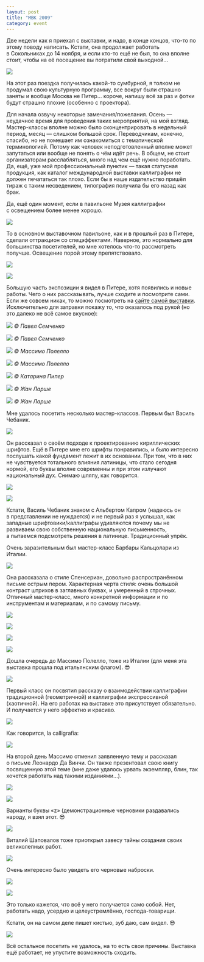 ```yaml
---
layout: post
title: "МВК 2009"
category: event
---
```

Две недели как я приехал с&#160;выставки, и&#160;надо, в&#160;конце концов, что-то по этому поводу написать. Кстати, она продолжает работать в&#160;Сокольниках до 14 ноября, и&#160;если кто-то ещё не был, то она вполне стоит, чтобы на её посещение вы потратили свой выходной...

![](https://pics.livejournal.com/quillcraft/pic/000k53r5)

На этот раз поездка получилась какой-то сумбурной, я толком не продумал свою культурную программу, все вокруг были страшно заняты и&#160;вообще Москва не Питер... короче, напишу всё за раз и&#160;фотки будут страшно плохие (особенно с&#160;проектора).

Для начала озвучу некоторые замечания/пожелания. Осень&#160;— неудачное время для проведения таких мероприятий, на мой взгляд. Мастер-классы вполне можно было сконцентрировать в&#160;недельный период, месяц&#160;— слишком большой срок. Переводчикам, конечно, спасибо, но не помешает им ознакомиться с&#160;тематической терминологией. Потому как человек неподготовленный вполне может запутаться или вообще не понять о&#160;чём идёт речь. В&#160;общем, не стоит организаторам расслабляться, много над чем ещё нужно поработать. Да, ещё, уже мой профессиональный пунктик&#160;— такая статусная продукция, как каталог международной выставки каллиграфии не должен печататься так плохо. Если бы в&#160;наше издательство пришёл тираж с&#160;таким несведением, типография получила бы его назад как брак.

Да, ещё один момент, если в&#160;павильоне Музея каллиграфии с&#160;освещением более менее хорошо.

![](https://pics.livejournal.com/quillcraft/pic/000ka5pf)

То в&#160;основном выставочном павильоне, как и&#160;в&#160;прошлый раз в&#160;Питере, сделали оттракцион со спецэффектами. Наверное, это нормально для большинства посетителей, но мне хотелось что-то рассмотреть получше. Освещение порой этому препятствовало.

![](https://pics.livejournal.com/quillcraft/pic/000kdk0q)

![](https://pics.livejournal.com/quillcraft/pic/000keabf)

Большую часть экспозиции я видел в&#160;Питере, хотя появились и&#160;новые работы. Чего о&#160;них рассказывать, лучше сходите и&#160;посмотрите сами. Если же совсем никак, то можно посмотреть на [сайте самой выставки](https://www.calligraphy.mvk.ru/). Исключительно для затравки покажу то, что оказалось под рукой (но это далеко не всё самое вкусное):

![](https://pics.livejournal.com/quillcraft/pic/000kk25d)
*© Павел Семченко*

![](https://pics.livejournal.com/quillcraft/pic/000k7y95)
*© Павел Семченко*

![](https://pics.livejournal.com/quillcraft/pic/000kxzgz)
*© Массимо Полелло*

![](https://pics.livejournal.com/quillcraft/pic/000k87fp)
*© Массимо Полелло*

![](https://pics.livejournal.com/quillcraft/pic/000kz4rs)
*© Катарина Пипер*

![](https://pics.livejournal.com/quillcraft/pic/000p2dw0)
*© Жан Ларше*

![](https://pics.livejournal.com/quillcraft/pic/000kbts1)
*© Жан Ларше*

Мне удалось посетить несколько мастер-классов. Первым был Василь Чебаник.

![](https://pics.livejournal.com/quillcraft/pic/000p7qrb)

Он рассказал о&#160;своём подходе к&#160;проектированию кириллических шрифтов. Ещё в&#160;Питере мне его шрифты понравились, и&#160;было интересно послушать какой фундамент лежит в&#160;их основании. При том, что в&#160;них не чувствуется тотального влияния латиницы, что стало сегодня нормой, его буквы вполне современны и&#160;при этом излучают национальный дух. Снимаю шляпу, как говорится.

![](https://pics.livejournal.com/quillcraft/pic/000p6z98)

![](https://pics.livejournal.com/quillcraft/pic/000pa2zx)

Кстати, Василь Чебаник знаком с&#160;Альбертом Капром (надеюсь он в&#160;представлении не нуждается) и&#160;не первый раз я услышал, как западные шрифтовики/каллиграфы удивляются почему мы не развиваем свою собственную национальную письменность, а&#160;пытаемся подсмотреть решения в&#160;латинице. Традиционный упрёк.

Очень заразительным был мастер-класс Барбары Кальцолари из Италии.

![](https://pics.livejournal.com/quillcraft/pic/000pdspw)

Она рассказала о&#160;стиле Спенсериан, довольно распространённом письме острым пером. Характерная черта стиля: очень большой контраст штрихов в&#160;заглавных буквах, и&#160;умеренный в&#160;строчных. Отличный мастер-класс, много конкретной информации и&#160;по инструментам и&#160;материалам, и&#160;по самому письму.

![](https://pics.livejournal.com/quillcraft/pic/000kqbcw)

![](https://pics.livejournal.com/quillcraft/pic/000kp484)

![](https://pics.livejournal.com/quillcraft/pic/000pbyd6)

![](https://pics.livejournal.com/quillcraft/pic/000pp9tq)

Дошла очередь до Массимо Полелло, тоже из Италии (для меня эта выставка прошла под итальянским флагом). 😎

![](https://pics.livejournal.com/quillcraft/pic/000pepgx)

Первый класс он посвятил рассказу о&#160;взаимодействии каллиграфии традиционной (геометричной) и&#160;каллиграфии экспрессивной (хаотичной). На его работах на выставке это присутствует обязательно. И&#160;получается у&#160;него эффектно и&#160;красиво.

![](https://pics.livejournal.com/quillcraft/pic/000pfkw9)

Как говорится, la calligrafia:

![](https://pics.livejournal.com/quillcraft/pic/000ph9q8)

На второй день Массимо отменил заявленную тему и&#160;рассказал о&#160;письме Леонардо Да Винчи. Он также презентовал свою книгу посвященную этой теме (мне даже удалось урвать экземпляр, блин, так хочется работать над такими изданиями...).

![](https://pics.livejournal.com/quillcraft/pic/000p3g4e)

![](https://pics.livejournal.com/quillcraft/pic/000pqf4g)

Варианты буквы «z» (демонстрационные черновики раздавались народу, я взял этот. 😎

![](https://pics.livejournal.com/quillcraft/pic/000p19e0)

Виталий Шаповалов тоже приоткрыл завесу тайны создания своих великолепных работ.

![](https://pics.livejournal.com/quillcraft/pic/000pkt86)

Очень интересно было увидеть его черновые наброски.

![](https://pics.livejournal.com/quillcraft/pic/000p809r)

![](https://pics.livejournal.com/quillcraft/pic/000pc9qp)

Это только кажется, что всё у&#160;него получается само собой. Нет, работать надо, усердно и&#160;целеустремлённо, господа-товарищи.

Кстати, он на самом деле пишет кистью, зуб даю, сам видел. 😎

![](https://pics.livejournal.com/quillcraft/pic/000pg79w)

Всё остальное посетить не удалось, на то есть свои причины. Выставка ещё работает, не упустите возможность сходить.
